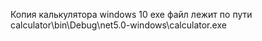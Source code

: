 Копия калькулятора windows 10
exe файл лежит по пути calculator\bin\Debug\net5.0-windows\calculator.exe

